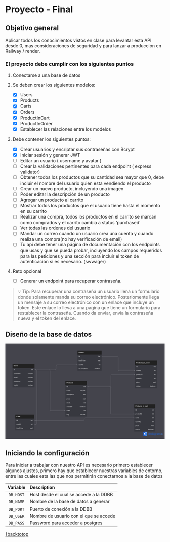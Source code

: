 # Proyecto - Final

## Objetivo general

Aplicar todos los conocimientos vistos en clase para levantar esta API desde 0,
mas consideraciones de seguridad y para lanzar a producción en Railway / render.

### El proyecto debe cumplir con los siguientes puntos

1. Conectarse a una base de datos

2. Se deben crear los siguientes modelos:

    - [x] Users
    - [x] Products
    - [x] Carts
    - [x] Orders
    - [x] ProductInCart
    - [x] ProductInOrder
    - [x] Establecer las relaciones entre los modelos

3. Debe contener los siguientes puntos:

    - [x] Crear usuarios y encriptar sus contraseñas con Bcrypt
    - [x] Iniciar sesión y generar JWT
    - [ ] Editar un usuario ( username y avatar )
    - [ ] Crear la validaciones pertinentes para cada endpoint ( express validator)
    - [ ] Obtener todos los productos que su cantidad sea mayor que 0, debe incluir el nombre del usuario quien esta vendiendo el producto
    - [ ] Crear un nuevo producto, incluyendo una imagen
    - [ ] Poder editar la descripción de un producto
    - [ ] Agregar un producto al carrito
    - [ ] Mostrar todos los productos que el usuario tiene hasta el momento en su carrito
    - [ ] Realizar una compra, todos los productos en el carrito se marcan como comprados y el carrito cambia a status ‘purchased’
    - [ ] Ver todas las ordenes del usuario
    - [ ] Mandar un correo cuando un usuario crea una cuenta y cuando realiza una compra(no hay verificación de email)
    - [ ] Tu api debe tener una página de documentación con los endpoints que usas y que se pueda probar, incluyendo los campos requeridos para las peticiones y una sección para incluir el token de autenticación si es necesario. (swwager)

4. Reto opcional

    - [ ] Generar un endpoint para recuperar contraseña.

> 💡 Tip: Para recuperar una contraseña un usuario llena un formulario donde solamente manda su correo electrónico. Posteriomente llega un mensaje a su correo electrónico con un enlace que incluye un token. Este enlace lo lleva a una pagina que tiene un formulario para restablecer la contraseña. Cuando da enviar, envía la contraseña nueva y el token del enlace.

## Diseño de la base de datos

![diagram](./Public//e-commerce_diagram.png)

## Iniciando la configuración

Para iniciar a trabajar con nuestro API es necesario primero establecer algunos ajustes, primero hay que establecer nuestras variables de entorno, entre las cuales esta las que nos permitirán conectarnos a la base de datos

|Variable |Description                          |
|:-------:|:------------------------------------|
|`DB_HOST`|Host desde el cual se accede a la DDBB|
|`DB_NAME`|Nombre de la base de datos a generar|
|`DB_PORT`|Puerto de conexión a la DDBB|
|`DB_USER`|Nombre de usuario con el que se accede|
|`DB_PASS`|Password para acceder a postgres|

[⭡backtotop](#proyecto---final)
